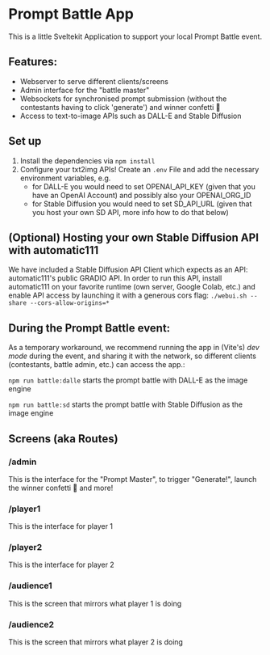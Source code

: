 # Prompt Battle App

This is a little Sveltekit Application to support your local Prompt Battle event.

## Features:

- Webserver to serve different clients/screens
- Admin interface for the "battle master"
- Websockets for synchronised prompt submission (without the contestants having to click 'generate') and winner confetti 🎉
- Access to text-to-image APIs such as DALL-E and Stable Diffusion

## Set up

1. Install the dependencies via `npm install`
2. Configure your txt2img APIs! Create an `.env` File and add the necessary environment variables, e.g.
   - for DALL-E you would need to set OPENAI_API_KEY (given that you have an OpenAI Account) and possibly also your OPENAI_ORG_ID
   - for Stable Diffusion you would need to set SD_API_URL (given that you host your own SD API, more info how to do that below)

## (Optional) Hosting your own Stable Diffusion API with automatic111

We have included a Stable Diffusion API Client which expects as an API: automatic111's public GRADIO API. In order to run this API, install automatic111 on your favorite runtime (own server, Google Colab, etc.) and enable API access by launching it with a generous cors flag: `./webui.sh --share --cors-allow-origins=*`

## During the Prompt Battle event:

As a temporary workaround, we recommend running the app in (Vite's) _dev mode_ during the event, and sharing it with the network, so different clients (contestants, battle admin, etc.) can access the app.:

`npm run battle:dalle` starts the prompt battle with DALL-E as the image engine

`npm run battle:sd` starts the prompt battle with Stable Diffusion as the image engine

## Screens (aka Routes)

### /admin

This is the interface for the "Prompt Master", to trigger "Generate!", launch the winner confetti 🎉 and more!

### /player1

This is the interface for player 1

### /player2

This is the interface for player 2

### /audience1

This is the screen that mirrors what player 1 is doing

### /audience2

This is the screen that mirrors what player 2 is doing
